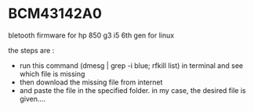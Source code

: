 # BCM43142A0
bletooth firmware for hp 850 g3 i5 6th gen for linux

the steps are :
- run this command (dmesg | grep -i blue; rfkill list) in terminal and see which file is missing
- then download the missing file from internet
- and paste the file in the specified folder.
in my case, the desired file is given....
